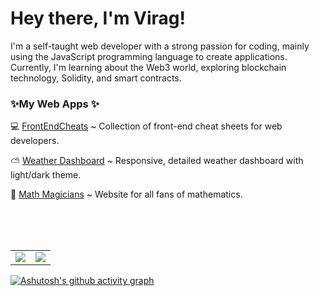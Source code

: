 # Hey there, I'm Virag!

I'm a self-taught web developer with a strong passion for coding, mainly using the JavaScript programming language to create applications. Currently, I'm learning about the Web3 world, exploring blockchain technology, Solidity, and smart contracts.



<h3> ✨My Web Apps ✨ </h3>

 💻 [FrontEndCheats](https://frontendcheats.com/) ~ Collection of front-end cheat sheets for web developers.
   
 ⛅ [Weather Dashboard](https://virag-ky-weather-dashboard.netlify.app/) ~ Responsive, detailed weather dashboard with light/dark theme.
 
 📐 [Math Magicians](https://virag-ky-math-magicians.netlify.app/) ~ Website for all fans of mathematics.

<br>
<br>
<br>
<div><table><tr><td width="50%"><img src="https://github-readme-stats.vercel.app/api?username=virag-ky&show_icons=true&theme=synthwave"></td><td width="50%"><img src="https://github-readme-streak-stats-eight.vercel.app?user=virag-ky&theme=synthwave"></td></tr></table></div>


[![Ashutosh's github activity graph](https://github-readme-activity-graph.vercel.app/graph?username=virag-ky&theme=synthwave-84&area=true&hide_border=false)](https://github.com/ashutosh00710/github-readme-activity-graph)
